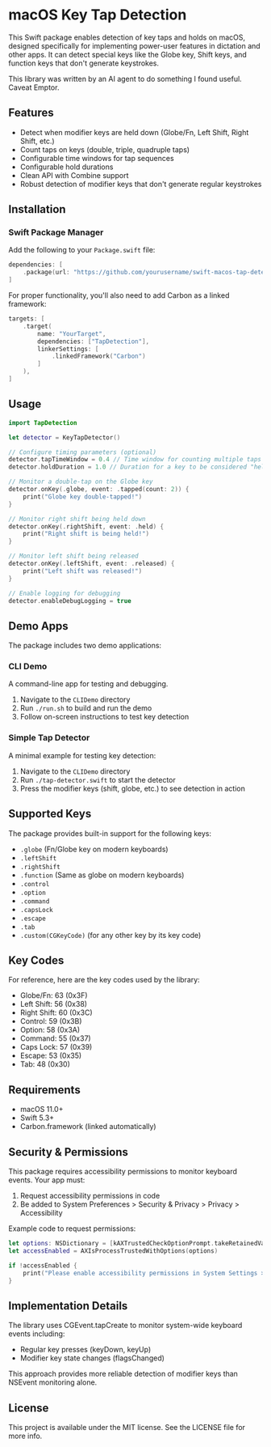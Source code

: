 # macOS Key Tap Detection

This Swift package enables detection of key taps and holds on macOS, designed specifically for implementing power-user features in dictation and other apps. It can detect special keys like the Globe key, Shift keys, and function keys that don't generate keystrokes.

This library was written by an AI agent to do something I found useful. Caveat Emptor.

## Features

- Detect when modifier keys are held down (Globe/Fn, Left Shift, Right Shift, etc.)
- Count taps on keys (double, triple, quadruple taps)
- Configurable time windows for tap sequences
- Configurable hold durations
- Clean API with Combine support
- Robust detection of modifier keys that don't generate regular keystrokes

## Installation

### Swift Package Manager

Add the following to your `Package.swift` file:

```swift
dependencies: [
    .package(url: "https://github.com/yourusername/swift-macos-tap-detection.git", from: "1.0.0")
]
```

For proper functionality, you'll also need to add Carbon as a linked framework:

```swift
targets: [
    .target(
        name: "YourTarget",
        dependencies: ["TapDetection"],
        linkerSettings: [
            .linkedFramework("Carbon")
        ]
    ),
]
```

## Usage

```swift
import TapDetection

let detector = KeyTapDetector()

// Configure timing parameters (optional)
detector.tapTimeWindow = 0.4 // Time window for counting multiple taps (default: 0.5s)
detector.holdDuration = 1.0 // Duration for a key to be considered "held" (default: 0.8s)

// Monitor a double-tap on the Globe key
detector.onKey(.globe, event: .tapped(count: 2)) {
    print("Globe key double-tapped!")
}

// Monitor right shift being held down
detector.onKey(.rightShift, event: .held) {
    print("Right shift is being held!")
}

// Monitor left shift being released
detector.onKey(.leftShift, event: .released) {
    print("Left shift was released!")
}

// Enable logging for debugging
detector.enableDebugLogging = true
```

## Demo Apps

The package includes two demo applications:

### CLI Demo

A command-line app for testing and debugging.

1. Navigate to the `CLIDemo` directory
2. Run `./run.sh` to build and run the demo
3. Follow on-screen instructions to test key detection

### Simple Tap Detector

A minimal example for testing key detection:

1. Navigate to the `CLIDemo` directory
2. Run `./tap-detector.swift` to start the detector
3. Press the modifier keys (shift, globe, etc.) to see detection in action

## Supported Keys

The package provides built-in support for the following keys:

- `.globe` (Fn/Globe key on modern keyboards)
- `.leftShift`
- `.rightShift`
- `.function` (Same as globe on modern keyboards)
- `.control`
- `.option`
- `.command`
- `.capsLock`
- `.escape`
- `.tab`
- `.custom(CGKeyCode)` (for any other key by its key code)

## Key Codes

For reference, here are the key codes used by the library:

- Globe/Fn: 63 (0x3F)
- Left Shift: 56 (0x38)
- Right Shift: 60 (0x3C)
- Control: 59 (0x3B)
- Option: 58 (0x3A)
- Command: 55 (0x37)
- Caps Lock: 57 (0x39)
- Escape: 53 (0x35)
- Tab: 48 (0x30)

## Requirements

- macOS 11.0+
- Swift 5.3+
- Carbon.framework (linked automatically)

## Security & Permissions

This package requires accessibility permissions to monitor keyboard events. Your app must:

1. Request accessibility permissions in code
2. Be added to System Preferences > Security & Privacy > Privacy > Accessibility

Example code to request permissions:

```swift
let options: NSDictionary = [kAXTrustedCheckOptionPrompt.takeRetainedValue() as NSString: true]
let accessEnabled = AXIsProcessTrustedWithOptions(options)

if !accessEnabled {
    print("Please enable accessibility permissions in System Settings > Privacy & Security > Accessibility")
}
```

## Implementation Details

The library uses CGEvent.tapCreate to monitor system-wide keyboard events including:
- Regular key presses (keyDown, keyUp)
- Modifier key state changes (flagsChanged)

This approach provides more reliable detection of modifier keys than NSEvent monitoring alone.

## License

This project is available under the MIT license. See the LICENSE file for more info.
